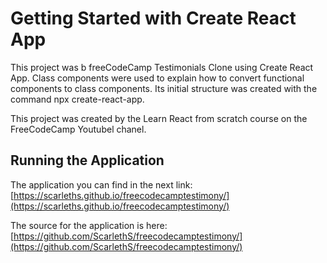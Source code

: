 # Getting Started with Create React App

This project was b freeCodeCamp Testimonials Clone using Create React App. Class components were used to explain how to convert functional components to class components. Its initial structure was created with the command npx create-react-app.

This project was created by the Learn React from scratch course on the FreeCodeCamp Youtubel chanel. 

## Running the Application


The application you can find in the next link: 
 [https://scarleths.github.io/freecodecamptestimony/](https://scarleths.github.io/freecodecamptestimony/) 

The source for the application is here:
[https://github.com/ScarlethS/freecodecamptestimony/](https://github.com/ScarlethS/freecodecamptestimony/)